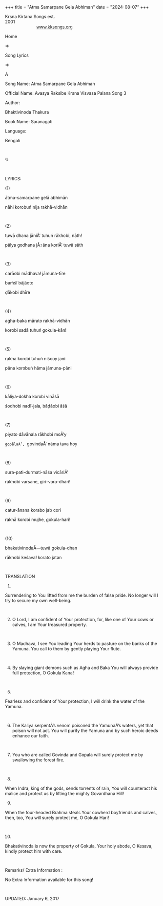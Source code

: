 +++ 
title = "Atma Samarpane Gela Abhiman"
date = "2024-08-07"
+++

Krsna Kirtana Songs est.
2001                                                                                                                                    
            
www.kksongs.org








Home
 
⇒
 
Song Lyrics
 
⇒
 
A


Song
Name: Atma Samarpane Gela Abhiman


Official
Name: Avasya Raksibe Krsna Visvasa Palana Song 3


Author:

Bhaktivinoda
Thakura


Book
Name: 
Saranagati


Language:

Bengali


 








অ








 


LYRICS:


(1)


ātma-samarpane
gelā abhimān


nāhi
korobuń nija rakhā-vidhān


 


(2)


tuwā
dhana jāniÂ’ tuhuń rākhobi, nāth!


pālya
godhana jÃ±āna koriÂ’ tuwā sāth


 


(3)


carāobi
mādhava! jāmuna-tīre


baḿśī
bājāoto
 
ḍākobi
dhīre


 


(4)


agha-baka
mārato rakhā-vidhān


korobi
sadā tuhuń gokula-kān!


 


(5)


rakhā
korobi tuhuń niścoy jāni


pāna
korobuń hāma jāmuna-pāni


 


(6)


kāliya-dokha
korobi vināśā


śodhobi
nadī-jala, bāḍāobi āśā


 


(7)


piyato
dāvānala rākhobi moÂ’y


`gopālaÂ’,
`govindaÂ’ nāma tava hoy


 


(8)


sura-pati-durmati-nāśa
vicāriÂ’


rākhobi
varṣane, giri-vara-dhāri!


 


(9)


catur-ānana
korabo jab cori


rakhā
korobi mujhe, gokula-hari!


 


(10)


bhakativinodaÂ—tuwā
gokula-dhan


rākhobi
keśava! korato jatan


 


TRANSLATION


1)
Surrendering to You lifted from me the burden of false pride. No longer will I
try to secure my own well-being.


 


2) O
Lord, I am confident of Your protection, for, like one of Your cows or calves,
I am Your treasured property.


 


3) O
Madhava, I see You leading Your herds to pasture on the banks of the Yamuna.
You call to them by gently playing Your flute.


 


4) By
slaying giant demons such as Agha and Baka You will always provide full
protection, O Gokula Kana!


 


5)
Fearless and confident of Your protection, I will drink the water of the
Yamuna.


 


6) The
Kaliya serpentÂ’s venom poisoned the YamunaÂ’s waters, yet that poison will not
act. You will purify the Yamuna and by such heroic deeds enhance our faith.


 


7) You
who are called Govinda and Gopala will surely protect me by swallowing the
forest fire.


 


8)
When Indra, king of the gods, sends torrents of rain, You will counteract his
malice and protect us by lifting the mighty Govardhana Hill!


9)
When the four-headed Brahma steals Your cowherd boyfriends and calves, then,
too, You will surely protect me, O Gokula Hari!


 


10)
Bhakativinoda is now the property of Gokula, Your holy abode, O Kesava, kindly
protect him with care.


 


Remarks/ Extra Information
: 


No
Extra Information available for this song!


 


UPDATED:
 January 6, 2017